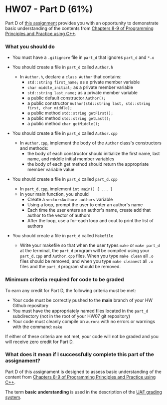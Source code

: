 # HW07 - Part D (61%)

Part D of [this assignment](../README.md) provides you with an opportunity to demonstrate basic understanding of the contents from [Chapters 8-9 of Programming Principles and Practice using C++][textbook].

### What you should do

* You must have a `.gitignore` file in `part_d` that ignores `part_d` and `*.o`
* You should create a file in `part_d` called `Author.h` 
   - In `Author.h`, declare a `class Author` that contains:
     - `std::string first_name;` as a private member variable
     - `char middle_initial;` as a private member variable
     - `std::string last_name;` as a private member variable
     - a public default constructor `Author();`
     - a public constructor `Author(std::string last, std::string first, char middle);`
     - a public method `std::string getFirst();`
     - a public method `std::string getLast();`
     - a public method `char getMiddle();`
* You should create a file in `part_d` called `Author.cpp`
  - In `Author.cpp`, implement the body of the `Author` class's constructors and methods:
    - the body of each constructor should initialize the first name, last name, and middle initial member variables
    - the body of each get method should return the appropriate member variable value
* You should create a file in `part_d` called `part_d.cpp`
    - In `part_d.cpp`, implement `int main() { ... }`
    - In your main function, you should 
	  - Create a `vector<Author> authors` variable
	  - Using a loop, prompt the user to enter an author's name
	  - Each time the user enters an author's name, create add that author to the vector of authors
	  - After the loop, use a for-each loop and cout to print the list of authors

* You should create a file in `part_d` called `Makefile`
  - Write your makefile so that when the user types `make` or `make part_d` at the terminal, the `part_d` program will be compiled using your `part_d.cpp` and `Author.cpp` files. When you type `make clean` all `.o` files should be removed, and when you type `make cleanest` all `.o` files and the `part_d` program should be removed.
  

### Minimum criteria required for code to be graded

To earn any credit for Part D, the following criteria must be met:
* Your code must be correctly pushed to the **main** branch of your HW Github repository
* You must have the appropriately named files located in the `part_d` subdirectory (not in the root of your HW07 git repository)
* Your code must cleanly compile on `aurora` with no errors or warnings with the command: `make`


If either of these criteria are not met, your code will not be graded and you will receive zero credit for Part D.



### What does it mean if I successfully complete this part of the assignament?

Part D of this assignament is designed to assess basic understanding of the content from [Chapters 8-9 of Programming Principles and Practice using C++][textbook].

The term **basic understanding** is used in the description of the [UAF grading system](https://catalog.uaf.edu/academics-regulations/grading-system-gpa-computation).



[textbook]: https://learning.oreilly.com/library/view/programming-principles-and/9780133796759/ch09.xhtml#ch09

